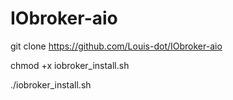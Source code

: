# IObroker-aio
git clone https://github.com/Louis-dot/IObroker-aio 

chmod +x iobroker_install.sh

./iobroker_install.sh
